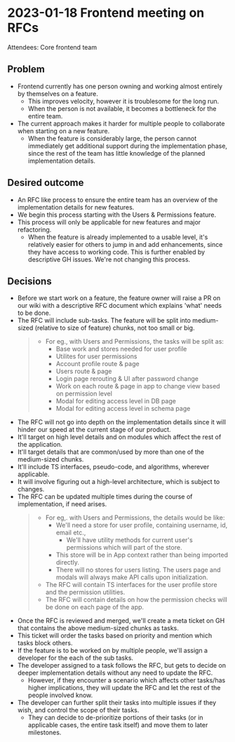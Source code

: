 # 2023-01-18 Frontend meeting on RFCs

Attendees: Core frontend team

## Problem
* Frontend currently has one person owning and working almost entirely by themselves on a feature.
  * This improves velocity, however it is troublesome for the long run.
  * When the person is not available, it becomes a bottleneck for the entire team.
* The current approach makes it harder for multiple people to collaborate when starting on a new feature.
  * When the feature is considerably large, the person cannot immediately get additional support during the implementation phase, since the rest of the team has little knowledge of the planned implementation details.

## Desired outcome
* An RFC like process to ensure the entire team has an overview of the implementation details for new features.
* We begin this process starting with the Users & Permissions feature.
* This process will only be applicable for new features and major refactoring.
  * When the feature is already implemented to a usable level, it's relatively easier for others to jump in and add enhancements, since they have access to working code. This is further enabled by descriptive GH issues. We're not changing this process.

## Decisions
* Before we start work on a feature, the feature owner will raise a PR on our wiki with a descriptive RFC document which explains 'what' needs to be done.
* The RFC will include sub-tasks. The feature will be split into medium-sized (relative to size of feature) chunks, not too small or big.
    >   - For eg., with Users and Permissions, the tasks will be split as:
    >     - Base work and stores needed for user profile
    >     - Utilites for user permissions
    >     - Account profile route & page
    >     - Users route & page
    >     - Login page rerouting & UI after password change
    >     - Work on each route & page in app to change view based on permission level
    >     - Modal for editing access level in DB page
    >     - Modal for editing access level in schema page  
* The RFC will not go into depth on the implementation details since it will hinder our speed at the current stage of our product.
* It'll target on high level details and on modules which affect the rest of the application.
* It'll target details that are common/used by more than one of the medium-sized chunks.
* It'll include TS interfaces, pseudo-code, and algorithms, wherever applicable.
* It will involve figuring out a high-level architecture, which is subject to changes.
* The RFC can be updated multiple times during the course of implementation, if need arises.
  > - For eg,. with Users and Permissions, the details would be like:
  >   - We'll need a store for user profile, containing username, id, email etc.,
  > 	- We'll have utility methods for current user's permissions which will part of the store.
  >   - This store will be in App context rather than being imported directly.
  >   - There will no stores for users listing. The users page and modals will always make API calls upon initialization.
  > - The RFC will contain TS interfaces for the user profile store and the permission utilities.
  > - The RFC will contain details on how the permission checks will be done on each page of the app.
* Once the RFC is reviewed and merged, we'll create a meta ticket on GH that contains the above medium-sized chunks as tasks.
* This ticket will order the tasks based on priority and mention which tasks block others.
* If the feature is to be worked on by multiple people, we'll assign a developer for the each of the sub tasks.
* The developer assigned to a task follows the RFC, but gets to decide on deeper implementation details without any need to update the RFC.
  - However, if they encounter a scenario which affects other tasks/has higher implications, they will update the RFC and let the rest of the people involved know.
* The developer can further split their tasks into multiple issues if they wish, and control the scope of their tasks.
  - They can decide to de-prioritize portions of their tasks (or in applicable cases, the entire task itself) and move them to later milestones.

